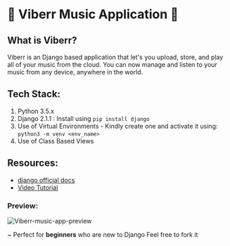 # :musical_note:    Viberr Music Application    :musical_score:

## What is Viberr?

Viberr is an Django based application that let's you upload, store, and play all
of your music from the cloud. You can now manage and listen to your music from
any device, anywhere in the world.

## Tech Stack:

1. Python 3.5.x
1. Django 2.1.1 : Install using ```pip install django```
1. Use of Virtual Environments - Kindly create one and activate it using: ```python3 -m venv <env_name>```
1. Use of Class Based Views

## Resources:

- [django official docs](https://docs.djangoproject.com/en/2.1/)
- [Video Tutorial](https://www.youtube.com/playlist?list=PL6gx4Cwl9DGBlmzzFcLgDhKTTfNLfX1IK)

### Preview:

![Viberr-music-app-preview](https://user-images.githubusercontent.com/39980643/51792345-b0d4d680-21d5-11e9-8b0b-af26bf4430c2.gif)


~ Perfect for **beginners** who are new to Django Feel free to fork it
